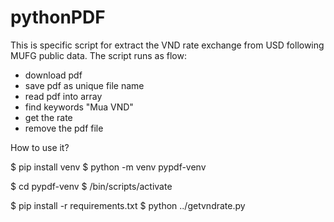 # pythonPDF

This is specific script for extract the VND rate exchange from USD following MUFG public data.
The script runs as flow:
 - download pdf
 - save pdf as unique file name
 - read pdf into array
 - find keywords "Mua VND"
 - get the rate
 - remove the pdf file

How to use it?

$ pip install venv
$ python -m venv pypdf-venv

$ cd pypdf-venv
$ /bin/scripts/activate

$ pip install -r requirements.txt
$ python ../getvndrate.py
